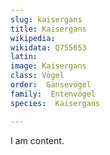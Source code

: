 ```yaml
---
slug: kaisergans
title: Kaisergans
wikipedia: 
wikidata: Q755653
latin:
image: Kaisergans
class: Vögel
order:  Gänsevögel
family:  Entenvögel 
species:  Kaisergans

---
```


I am content.

